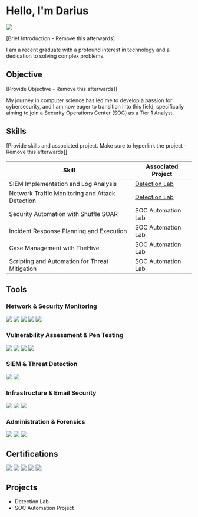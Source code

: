 # Hello, I'm Darius
<a href="https://linkedin.com"><img src="https://img.shields.io/badge/-LinkedIn-0072b1?&style=for-the-badge&logo=linkedin&logoColor=white" /></a>

[Brief Introduction - Remove this afterwards]

I am a recent graduate with a profound interest in technology and a dedication to solving complex problems.

## Objective
[Provide Objective - Remove this afterwards]]

My journey in computer science has led me to develop a passion for cybersecurity, and I am now eager to transition into this field, specifically aiming to join a Security Operations Center (SOC) as a Tier 1 Analyst.

## Skills
[Provide skills and associated project. Make sure to hyperlink the project - Remove this afterwards]]

| Skill                                         | Associated Project         |
|-----------------------------------------------|----------------------------|
| SIEM Implementation and Log Analysis          | <a href="https://google.com">Detection Lab</a>|
| Network Traffic Monitoring and Attack Detection | <a href="https://google.com">Detection Lab</a>|
| Security Automation with Shuffle SOAR         | SOC Automation Lab|
| Incident Response Planning and Execution      | SOC Automation Lab|
| Case Management with TheHive                  | SOC Automation Lab|
| Scripting and Automation for Threat Mitigation | SOC Automation Lab|

## Tools

### Network & Security Monitoring
<div>
    <img src="https://img.shields.io/badge/-Wireshark-1679A7?&style=for-the-badge&logo=Wireshark&logoColor=white" />
    <img src="https://img.shields.io/badge/-Nmap-0080FF?&style=for-the-badge&logo=Nmap&logoColor=white" />
    <img src="https://img.shields.io/badge/-Snort-F80000?&style=for-the-badge&logo=Snort&logoColor=white" />
    <img src="https://img.shields.io/badge/-WatchGuard-D1001C?&style=for-the-badge&logo=WatchGuard&logoColor=white" />
    <img src="https://img.shields.io/badge/-PRTG-FFCC00?&style=for-the-badge&logo=Paessler&logoColor=black" />
</div>

### Vulnerability Assessment & Pen Testing
<div>
    <img src="https://img.shields.io/badge/-Metasploit-504C4C?&style=for-the-badge&logo=Metasploit&logoColor=white" />
    <img src="https://img.shields.io/badge/-Nessus-0096D6?&style=for-the-badge&logo=Tenable&logoColor=white" />
    <img src="https://img.shields.io/badge/-OpenVAS-6BBE44?&style=for-the-badge&logoColor=white" />
    <img src="https://img.shields.io/badge/-Burp_Suite-FF6600?&style=for-the-badge&logo=BurpSuite&logoColor=white" />
</div>

### SIEM & Threat Detection
<div>
    <img src="https://img.shields.io/badge/-Splunk-000000?&style=for-the-badge&logo=Splunk&logoColor=white" />
    <img src="https://img.shields.io/badge/-Wazuh-472978?&style=for-the-badge&logo=Wazuh&logoColor=white" />
</div>

### Infrastructure & Email Security
<div>
    <img src="https://img.shields.io/badge/-VMware_ESXi/Workstation_Pro-607078?&style=for-the-badge&logo=VMware&logoColor=white" />
    <img src="https://img.shields.io/badge/-ManageEngine-00AEEF?&style=for-the-badge&logo=ManageEngine&logoColor=white" />
    <img src="https://img.shields.io/badge/-Mimecast-005EB8?&style=for-the-badge&logo=Mimecast&logoColor=white" />
</div>

### Administration & Forensics
<div>
    <img src="https://img.shields.io/badge/-Active_Directory-4169E1?&style=for-the-badge&logo=Microsoft&logoColor=white" />
    <img src="https://img.shields.io/badge/-SysAid-009688?&style=for-the-badge&logo=SysAid&logoColor=white" />
    <img src="https://img.shields.io/badge/-Autopsy-333333?&style=for-the-badge&logoColor=white" />
</div>

## Certifications
<div>
  <img src="https://img.shields.io/badge/-CEH-800000?&style=for-the-badge&logo=CEH&logoColor=white" />
  <img src="https://img.shields.io/badge/-Security%2B-FF0000?&style=for-the-badge&logo=CompTIA&logoColor=white" />
  <img src="https://img.shields.io/badge/-Network%2B-007ACC?&style=for-the-badge&logo=CompTIA&logoColor=white" />
  <img src="https://img.shields.io/badge/-A%2B-4D4D4D?&style=for-the-badge&logo=CompTIA&logoColor=white" />
  <img src="https://img.shields.io/badge/-ITF%2B-228B22?&style=for-the-badge&logo=CompTIA&logoColor=white" />
</div>

## Projects
- Detection Lab
- SOC Automation Project
